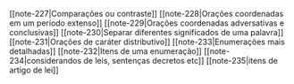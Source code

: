 

[[note-227|Comparações ou contraste]]
[[note-228|Orações coordenadas em um período extenso]]
[[note-229|Orações coordenadas adversativas e conclusivas]] 
[[note-230|Separar diferentes significados de uma palavra]]
[[note-231|Orações de caráter distributivo]]
[[note-233|Enumerações mais detalhadas]]
[[note-232|Itens de uma enumeração]]
[[note-234|considerandos de leis, sentenças decretos etc]]
[[note-235|itens de artigo de lei]]


